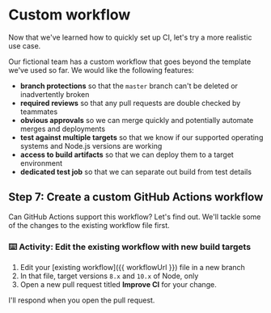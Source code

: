 # Custom workflow

Now that we've learned how to quickly set up CI, let's try a more realistic use case.

Our fictional team has a custom workflow that goes beyond the template we've used so far. We would like the following features:

- **branch protections** so that the `master` branch can't be deleted or inadvertently broken
- **required reviews** so that any pull requests are double checked by teammates
- **obvious approvals** so we can merge quickly and potentially automate merges and deployments
- **test against multiple targets** so that we know if our supported operating systems and Node.js versions are working
- **access to build artifacts** so that we can deploy them to a target environment
- **dedicated test job** so that we can separate out build from test details

## Step 7: Create a custom GitHub Actions workflow

Can GitHub Actions support this workflow? Let's find out. We'll tackle some of the changes to the existing workflow file first.

### :keyboard: Activity: Edit the existing workflow with new build targets

1. Edit your [existing workflow]({{ workflowUrl }}) file in a new branch
2. In that file, target versions `8.x` and `10.x` of Node, only
3. Open a new pull request titled **Improve CI** for your change.

I'll respond when you open the pull request.